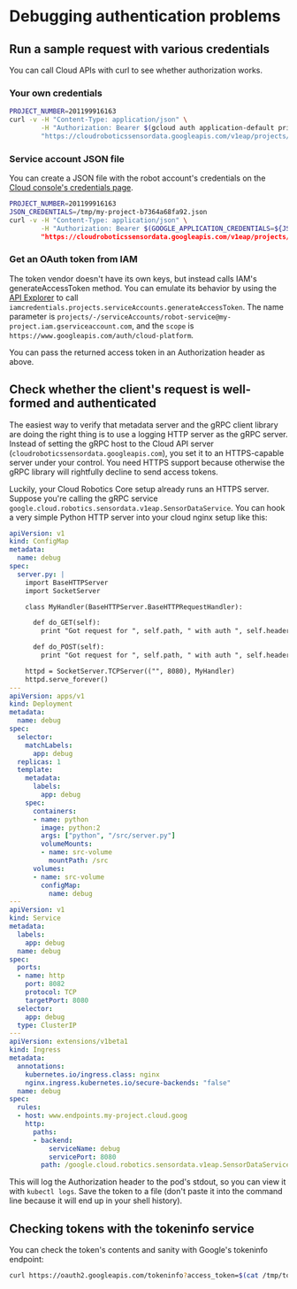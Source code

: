 # Debugging authentication problems

## Run a sample request with various credentials

You can call Cloud APIs with curl to see whether authorization works.

### Your own credentials

```bash
PROJECT_NUMBER=201199916163
curl -v -H "Content-Type: application/json" \
        -H "Authorization: Bearer $(gcloud auth application-default print-access-token)" \
        "https://cloudroboticssensordata.googleapis.com/v1eap/projects/${PROJECT_NUMBER}/sensors"
```

### Service account JSON file

You can create a JSON file with the robot account's credentials on
the [Cloud console's credentials page](https://console.cloud.google.com/apis/credentials).

```bash
PROJECT_NUMBER=201199916163
JSON_CREDENTIALS=/tmp/my-project-b7364a68fa92.json
curl -v -H "Content-Type: application/json" \
        -H "Authorization: Bearer $(GOOGLE_APPLICATION_CREDENTIALS=${JSON_CREDENTIALS) gcloud auth application-default print-access-token)" \
        "https://cloudroboticssensordata.googleapis.com/v1eap/projects/${PROJECT_NUMBER}/sensors"
```

### Get an OAuth token from IAM

The token vendor doesn't have its own keys, but instead calls IAM's
generateAccessToken method. You can emulate its behavior by using the [API
Explorer](https://developers.google.com/apis-explorer/#search/iam%20credentials/iamcredentials/v1/iamcredentials.projects.serviceAccounts.generateAccessToken)
to call `iamcredentials.projects.serviceAccounts.generateAccessToken`. The name
parameter is
`projects/-/serviceAccounts/robot-service@my-project.iam.gserviceaccount.com`,
and the `scope` is `https://www.googleapis.com/auth/cloud-platform`.

You can pass the returned access token in an Authorization header as above.

## Check whether the client's request is well-formed and authenticated

The easiest way to verify that metadata server and the gRPC client library
are doing the right thing is to use a logging HTTP server as the gRPC server.
Instead of setting the gRPC host to the Cloud API server
(`cloudroboticssensordata.googleapis.com`), you set it to an
HTTPS-capable server under your control. You need HTTPS support because
otherwise the gRPC library will rightfully decline to send access tokens.

Luckily, your Cloud Robotics Core setup already runs an HTTPS server. Suppose
you're calling the gRPC service
`google.cloud.robotics.sensordata.v1eap.SensorDataService`. You can
hook a very simple Python HTTP server into your cloud nginx setup like
this:

```yaml
apiVersion: v1
kind: ConfigMap
metadata:
  name: debug
spec:
  server.py: |
    import BaseHTTPServer
    import SocketServer

    class MyHandler(BaseHTTPServer.BaseHTTPRequestHandler):

      def do_GET(self):
        print "Got request for ", self.path, " with auth ", self.headers.get('Authorization')

      def do_POST(self):
        print "Got request for ", self.path, " with auth ", self.headers.get('Authorization')

    httpd = SocketServer.TCPServer(("", 8080), MyHandler)
    httpd.serve_forever()
---
apiVersion: apps/v1
kind: Deployment
metadata:
  name: debug
spec:
  selector:
    matchLabels:
      app: debug
  replicas: 1
  template:
    metadata:
      labels:
        app: debug
    spec:
      containers:
      - name: python
        image: python:2
        args: ["python", "/src/server.py"]
        volumeMounts:
        - name: src-volume
          mountPath: /src
      volumes:
      - name: src-volume
        configMap:
          name: debug
---
apiVersion: v1
kind: Service
metadata:
  labels:
    app: debug
  name: debug
spec:
  ports:
  - name: http
    port: 8082
    protocol: TCP
    targetPort: 8080
  selector:
    app: debug
  type: ClusterIP
---
apiVersion: extensions/v1beta1
kind: Ingress
metadata:
  annotations:
    kubernetes.io/ingress.class: nginx
    nginx.ingress.kubernetes.io/secure-backends: "false"
  name: debug
spec:
  rules:
  - host: www.endpoints.my-project.cloud.goog
    http:
      paths:
      - backend:
          serviceName: debug
          servicePort: 8080
        path: /google.cloud.robotics.sensordata.v1eap.SensorDataService
```

This will log the Authorization header to the pod's stdout, so you can view it
with `kubectl logs`. Save the token to a file (don't paste it into the command
line because it will end up in your shell history).

## Checking tokens with the tokeninfo service

You can check the token's contents and sanity with Google's tokeninfo endpoint:

```bash
curl https://oauth2.googleapis.com/tokeninfo?access_token=$(cat /tmp/token.txt)
```
